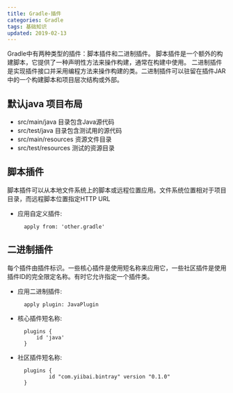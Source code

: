 ```yaml
---
title: Gradle-插件
categories: Gradle
tags: 基础知识
updated: 2019-02-13
---
```


Gradle中有两种类型的插件：脚本插件和二进制插件。 脚本插件是一个额外的构建脚本，它提供了一种声明性方法来操作构建，通常在构建中使用。 二进制插件是实现插件接口并采用编程方法来操作构建的类。二进制插件可以驻留在插件JAR中的一个构建脚本和项目层次结构或外部。

## 默认java 项目布局 ##

*  src/main/java  目录包含Java源代码
*  src/test/java   目录包含测试用的源代码
*  src/main/resources  资源文件目录
* src/test/resources  测试的资源目录

## 脚本插件 ##

脚本插件可以从本地文件系统上的脚本或远程位置应用。文件系统位置相对于项目目录，而远程脚本位置指定HTTP URL

* 应用自定义插件:
    
        apply from: 'other.gradle'


## 二进制插件 ##

每个插件由插件标识。一些核心插件是使用短名称来应用它，一些社区插件是使用插件ID的完全限定名称。有时它允许指定一个插件类。

* 应用二进制插件:

        apply plugin: JavaPlugin

* 核心插件短名称:

        plugins {
            id 'java'
        }

* 社区插件短名称:

        plugins {
                id "com.yiibai.bintray" version "0.1.0"
        }